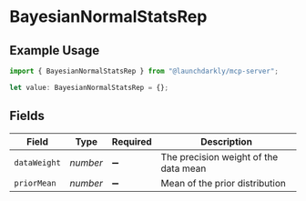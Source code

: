 # BayesianNormalStatsRep

## Example Usage

```typescript
import { BayesianNormalStatsRep } from "@launchdarkly/mcp-server";

let value: BayesianNormalStatsRep = {};
```

## Fields

| Field                                 | Type                                  | Required                              | Description                           |
| ------------------------------------- | ------------------------------------- | ------------------------------------- | ------------------------------------- |
| `dataWeight`                          | *number*                              | :heavy_minus_sign:                    | The precision weight of the data mean |
| `priorMean`                           | *number*                              | :heavy_minus_sign:                    | Mean of the prior distribution        |